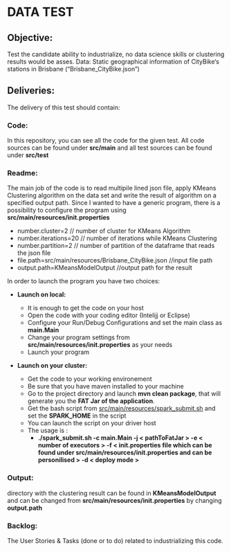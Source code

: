 # DATA TEST

## Objective: 
Test the candidate ability to industrialize, no data science skills or clustering results would be asses.
Data: Static geographical information of CityBike‘s stations in Brisbane (“Brisbane_CityBike.json”)

## Deliveries:
 The delivery of this test should contain:

### Code:
In this repository, you can see all the code for the given test. 
All code sources can be found under **src/main** and all test sources can be found under **src/test**
### Readme:

The main job of the code is to read multipile lined json file, apply KMeans Clustering algorithm on the data set and write the result of algorithm on a specified output path. 
Since I wanted to have a generic program, there is a possibility to configure the program using **src/main/resources/init.properties**
- number.cluster=2  // number of cluster for KMeans Algorithm
- number.iterations=20  // number of iterations while KMeans Clustering
- number.partition=2  // number of partition of the dataframe that reads the json file
- file.path=src/main/resources/Brisbane_CityBike.json  //input file path
- output.path=KMeansModelOutput //output path for the result

 In order to launch the program you have two choices: 
 

 - **Launch on local:**  
	 - It is enough to get the code on your host 
	 - Open the code with your coding editor (Intelijj or Eclipse)
	 - Configure your Run/Debug Configurations  and set the main class as **main.Main**
	 - Change your program settings from **src/main/resources/init.properties** as your needs
	 - 	Launch your program
	 
 - **Launch on your cluster:** 
	 - Get the code to your working environement
	 - Be sure that you have maven installed to your machine
	 - Go to the project directory and launch **mvn clean package**, that will generate you the **FAT Jar of the application**.
	 - Get the bash script from [src/main/resources/spark_submit.sh](https://github.com/mathieuozer/spark_test/blob/master/src/main/resources/spark_submit.sh "spark_submit.sh") and set the **SPARK_HOME** in the script
	 - You can launch the script on your driver host
	 - The usage is : 
		 - **./spark_submit.sh -c main.Main -j < pathToFatJar > -e < number of executors > -f < init.properties file which can be found under src/main/resources/init.properties and can be personilised > -d < deploy mode >** 
	 
### Output:
 directory with the clustering result can be found in **KMeansModelOutput** and can be changed from **src/main/resources/init.properties** by changing **output.path**

### Backlog:
 The User Stories & Tasks (done or to do) related to industrializing this code.
